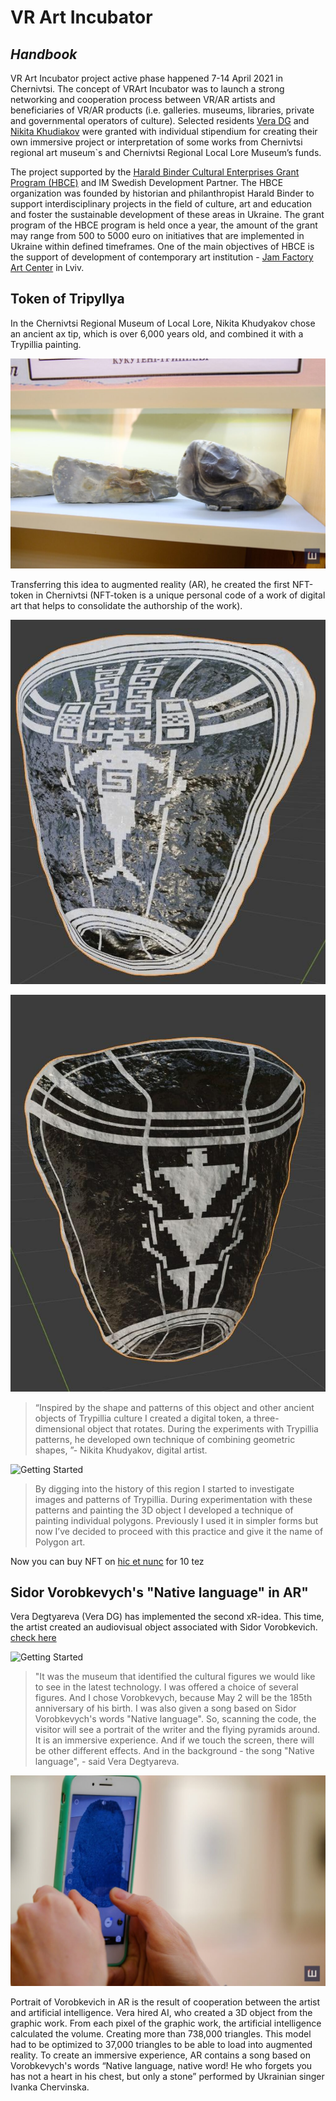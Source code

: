 # VR Art Incubator
## _Handbook_

VR Art Incubator project active phase happened 7-14 April 2021 in Chernivtsi. The concept of VRArt Incubator was to launch a strong networking and cooperation process between VR/AR artists and beneficiaries of VR/AR products (i.e. galleries. museums, libraries, private and governmental operators of culture). Selected residents [Vera DG](https://www.facebook.com/verunja.dg) and [Nikita Khudiakov](https://www.facebook.com/voobrazhenie) were granted with individual stipendium for creating their own immersive project or interpretation of some works from Chernivtsi regional art museum`s and Chernivtsi Regional Local Lore Museum’s funds.

The project supported by the [Harald Binder Cultural Enterprises Grant Program (HBCE)](www.hbce.com.ua) and IM Swedish Development Partner. The HBCE organization was founded by historian and philanthropist Harald Binder to support interdisciplinary projects in the field of culture, art and education and foster the sustainable development of these areas in Ukraine. The grant program of the HBCE program is held once a year, the amount of the grant may range from 500 to 5000 euro on initiatives that are implemented in Ukraine within defined timeframes. One of the main objectives of HBCE is the support of development of contemporary art institution - [Jam Factory Art Center](http://www.jamfactory.ua/) in Lviv.


## Token of Tripyllya

In the Chernivtsi Regional Museum of Local Lore, Nikita Khudyakov chose an ancient ax tip, which is over 6,000 years old, and combined it with a Trypillia painting.

![Getting Started](assets/DSCF6756-1-5-1024x683.jpg)

Transferring this idea to augmented reality (AR), he created the first NFT-token in Chernivtsi (NFT-token is a unique personal code of a work of digital art that helps to consolidate the authorship of the work). 

![Getting Started](assets/photo_2021-04-11_22-29-19.jpg)

![Getting Started](assets/photo_2021-04-11_22-41-39.jpg)

>“Inspired by the shape and patterns of this object and other ancient objects of Trypillia culture I created a digital token, a three-dimensional object that rotates. During the experiments with Trypillia patterns, he developed own technique of combining geometric shapes, ”- Nikita Khudyakov, digital artist.

![Getting Started](assets/IMG_4311.gif)

>By digging into the history of this region I started to investigate images and patterns of Trypillia. During experimentation with these patterns and painting the 3D object I developed a technique of painting individual polygons. Previously I used it in simpler forms but now I’ve decided to proceed with this practice and give it the name of Polygon art.

Now you can buy NFT on [hic et nunc](https://www.hicetnunc.xyz/objkt/30361)  for 10 tez

## Sidor Vorobkevych's "Native language" in AR"

Vera Degtyareva (Vera DG) has implemented the second xR-idea. This time, the artist created an audiovisual object associated with Sidor Vorobkevich.
[check here](https://www.instagram.com/ar/281593206853837/)

![Getting Started](assets/IMG_1324.gif)

>"It was the museum that identified the cultural figures we would like to see in the latest technology. I was offered a choice of several figures. And I chose Vorobkevych, because May 2 will be the 185th anniversary of his birth. I was also given a song based on Sidor Vorobkevych's words "Native language". So, scanning the code, the visitor will see a portrait of the writer and the flying pyramids around. It is an immersive experience. And if we touch the screen, there will be other different effects. And in the background - the song "Native language", - said Vera Degtyareva.

![Getting Started](assets/DSCF6773-1024x683.jpg)

Portrait of Vorobkevich in AR is the result of cooperation between the artist and artificial intelligence.
Vera hired AI, who created a 3D object from the graphic work. From each pixel of the graphic work, the artificial intelligence calculated the volume. Creating more than 738,000 triangles. This model had to be optimized to 37,000 triangles to be able to load into augmented reality. To create an immersive experience, AR contains a song based on Vorobkevych's words “Native language, native word! He who forgets you has not a heart in his chest, but only a stone” performed by Ukrainian singer Ivanka Chervinska.



